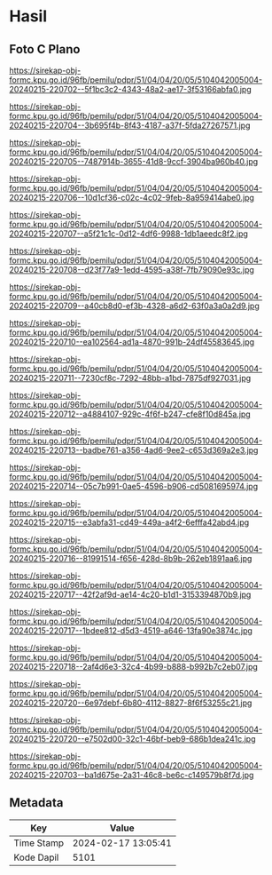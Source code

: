# Hasil

## Foto C Plano

https://sirekap-obj-formc.kpu.go.id/96fb/pemilu/pdpr/51/04/04/20/05/5104042005004-20240215-220702--5f1bc3c2-4343-48a2-ae17-3f53166abfa0.jpg

https://sirekap-obj-formc.kpu.go.id/96fb/pemilu/pdpr/51/04/04/20/05/5104042005004-20240215-220704--3b695f4b-8f43-4187-a37f-5fda27267571.jpg

https://sirekap-obj-formc.kpu.go.id/96fb/pemilu/pdpr/51/04/04/20/05/5104042005004-20240215-220705--7487914b-3655-41d8-9ccf-3904ba960b40.jpg

https://sirekap-obj-formc.kpu.go.id/96fb/pemilu/pdpr/51/04/04/20/05/5104042005004-20240215-220706--10d1cf36-c02c-4c02-9feb-8a959414abe0.jpg

https://sirekap-obj-formc.kpu.go.id/96fb/pemilu/pdpr/51/04/04/20/05/5104042005004-20240215-220707--a5f21c1c-0d12-4df6-9988-1db1aeedc8f2.jpg

https://sirekap-obj-formc.kpu.go.id/96fb/pemilu/pdpr/51/04/04/20/05/5104042005004-20240215-220708--d23f77a9-1edd-4595-a38f-7fb79090e93c.jpg

https://sirekap-obj-formc.kpu.go.id/96fb/pemilu/pdpr/51/04/04/20/05/5104042005004-20240215-220709--a40cb8d0-ef3b-4328-a6d2-63f0a3a0a2d9.jpg

https://sirekap-obj-formc.kpu.go.id/96fb/pemilu/pdpr/51/04/04/20/05/5104042005004-20240215-220710--ea102564-ad1a-4870-991b-24df45583645.jpg

https://sirekap-obj-formc.kpu.go.id/96fb/pemilu/pdpr/51/04/04/20/05/5104042005004-20240215-220711--7230cf8c-7292-48bb-a1bd-7875df927031.jpg

https://sirekap-obj-formc.kpu.go.id/96fb/pemilu/pdpr/51/04/04/20/05/5104042005004-20240215-220712--a4884107-929c-4f6f-b247-cfe8f10d845a.jpg

https://sirekap-obj-formc.kpu.go.id/96fb/pemilu/pdpr/51/04/04/20/05/5104042005004-20240215-220713--badbe761-a356-4ad6-9ee2-c653d369a2e3.jpg

https://sirekap-obj-formc.kpu.go.id/96fb/pemilu/pdpr/51/04/04/20/05/5104042005004-20240215-220714--05c7b991-0ae5-4596-b906-cd5081695974.jpg

https://sirekap-obj-formc.kpu.go.id/96fb/pemilu/pdpr/51/04/04/20/05/5104042005004-20240215-220715--e3abfa31-cd49-449a-a4f2-6efffa42abd4.jpg

https://sirekap-obj-formc.kpu.go.id/96fb/pemilu/pdpr/51/04/04/20/05/5104042005004-20240215-220716--81991514-f656-428d-8b9b-262eb1891aa6.jpg

https://sirekap-obj-formc.kpu.go.id/96fb/pemilu/pdpr/51/04/04/20/05/5104042005004-20240215-220717--42f2af9d-ae14-4c20-b1d1-3153394870b9.jpg

https://sirekap-obj-formc.kpu.go.id/96fb/pemilu/pdpr/51/04/04/20/05/5104042005004-20240215-220717--1bdee812-d5d3-4519-a646-13fa90e3874c.jpg

https://sirekap-obj-formc.kpu.go.id/96fb/pemilu/pdpr/51/04/04/20/05/5104042005004-20240215-220718--2af4d6e3-32c4-4b99-b888-b992b7c2eb07.jpg

https://sirekap-obj-formc.kpu.go.id/96fb/pemilu/pdpr/51/04/04/20/05/5104042005004-20240215-220720--6e97debf-6b80-4112-8827-8f6f53255c21.jpg

https://sirekap-obj-formc.kpu.go.id/96fb/pemilu/pdpr/51/04/04/20/05/5104042005004-20240215-220720--e7502d00-32c1-46bf-beb9-686b1dea241c.jpg

https://sirekap-obj-formc.kpu.go.id/96fb/pemilu/pdpr/51/04/04/20/05/5104042005004-20240215-220703--ba1d675e-2a31-46c8-be6c-c149579b8f7d.jpg


## Metadata

| Key        | Value               |
| ---------- | ------------------- |
| Time Stamp | 2024-02-17 13:05:41 |
| Kode Dapil | 5101                |



